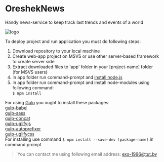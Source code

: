 # OreshekNews
Handy news-service to keep track last trends and events of a world

![logo](http://storage3.static.itmages.ru/i/16/0909/h_1473431086_8270064_28ec693ddb.png "logo")

To deploy project and run application you must do following steps:  
1) Download repository to your local machine  
2) Create web-app project on MSVS or use other server-based framework to create server side  
3) Extract downloaded files to 'app' folder in your [project-name] folder (for MSVS users)  
4) In app folder run command-prompt and [install node.js](https://nodejs.org/en/)  
5) In app folder run command-prompt and install node-modules using following command:  
`$ npm install`  

For using [Gulp](http://gulpjs.com/) you ought to install these packages:  
  [gulp-babel](https://www.npmjs.com/package/gulp-babel)  
  [gulp-sass](https://www.npmjs.com/package/gulp-sass)  
  [gulp-concat](https://www.npmjs.com/package/gulp-concat)  
  [gulp-uglifyjs](https://www.npmjs.com/package/gulp-uglifyjs)  
  [gulp-autoprefixer](https://www.npmjs.com/package/gulp-autoprefixer)  
  [gulp-uglifycss](https://www.npmjs.com/package/gulp-uglifycss)  
  For installing use command `$ npm install --save-dev [package-name]` in command prompt  



> You can contact me using following email address: 
exo-1996@tut.by
